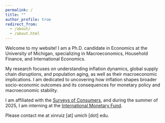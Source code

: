 ```yaml
---
permalink: /
title: ""
author_profile: true
redirect_from: 
  - /about/
  - /about.html
---
```



Welcome to my  website! I am a Ph.D. candidate in Economics at the University of Michigan, specializing in Macroeconomics, Household Finance, and International Economics.

My research focuses on understanding inflation dynamics, global supply chain disruptions, and population aging, as well as their macroeconomic implications. I am dedicated to uncovering how inflation shapes broader socio-economic outcomes and its consequences for monetary policy and macroeconomic stability.

I am affiliated with the <a href="https://data.sca.isr.umich.edu/" target="_blank">Surveys of Consumers</a>, and during the summer of 2025, I am interning at the <a href="https://www.imf.org/" target="_blank">International Monetary Fund</a>.

Please contact me at xinruiz [at] umich [dot] edu.
